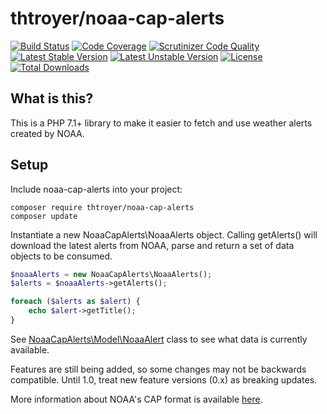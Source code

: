 # thtroyer/noaa-cap-alerts

[![Build Status](https://scrutinizer-ci.com/g/thtroyer/noaa-cap-alerts/badges/build.png?b=master)](https://scrutinizer-ci.com/g/thtroyer/noaa-cap-alerts/build-status/master)
[![Code Coverage](https://scrutinizer-ci.com/g/thtroyer/noaa-cap-alerts/badges/coverage.png?b=master)](https://scrutinizer-ci.com/g/thtroyer/noaa-cap-alerts/?branch=master)
[![Scrutinizer Code Quality](https://scrutinizer-ci.com/g/thtroyer/noaa-cap-alerts/badges/quality-score.png?b=master)](https://scrutinizer-ci.com/g/thtroyer/noaa-cap-alerts/?branch=master)
[![Latest Stable Version](https://poser.pugx.org/thtroyer/noaa-cap-alerts/version)](https://packagist.org/packages/thtroyer/noaa-cap-alerts)
[![Latest Unstable Version](https://poser.pugx.org/thtroyer/noaa-cap-alerts/v/unstable)](//packagist.org/packages/thtroyer/noaa-cap-alerts)
[![License](https://poser.pugx.org/thtroyer/noaa-cap-alerts/license)](https://packagist.org/packages/thtroyer/noaa-cap-alerts)
[![Total Downloads](https://poser.pugx.org/thtroyer/noaa-cap-alerts/downloads)](https://packagist.org/packages/thtroyer/noaa-cap-alerts)

## What is this?
This is a PHP 7.1+ library to make it easier to fetch and use weather alerts created by NOAA.

## Setup

Include noaa-cap-alerts into your project:

```
composer require thtroyer/noaa-cap-alerts
composer update
```

Instantiate a new NoaaCapAlerts\NoaaAlerts object.  Calling getAlerts() will download the latest alerts from NOAA, parse and return a set of data objects to be consumed.

```php
$noaaAlerts = new NoaaCapAlerts\NoaaAlerts();
$alerts = $noaaAlerts->getAlerts();

foreach ($alerts as $alert) {
    echo $alert->getTitle();
}
```

See [NoaaCapAlerts\Model\NoaaAlert](https://github.com/thtroyer/noaa-cap-alerts/blob/master/src/NoaaCapAlerts/Model/NoaaAlert.php) class to see what data is currently available.

Features are still being added, so some changes may not be backwards compatible.  Until 1.0, treat new feature versions (0.x) as breaking updates.

More information about NOAA's CAP format is available [here](http://alerts.weather.gov/).

